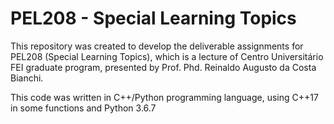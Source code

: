 # PEL208 - Special Learning Topics

This repository was created to develop the deliverable assignments for PEL208 (Special Learning Topics), which is a lecture of Centro Universitário FEI graduate program, presented by Prof. Phd. Reinaldo Augusto da Costa Bianchi.

This code was written in C++/Python programming language, using C++17 in some functions and Python 3.6.7
